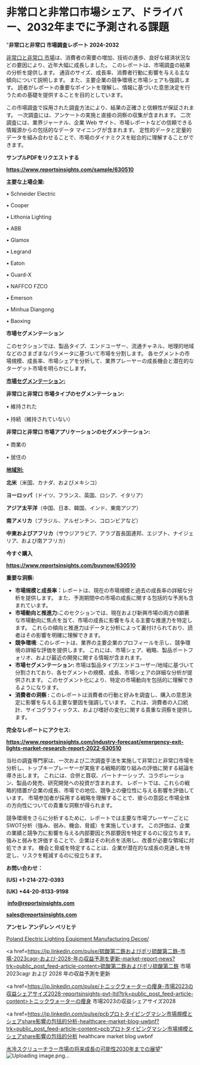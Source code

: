# 非常口と非常口市場シェア、ドライバー、2032年までに予測される課題

"<strong>非常口と非常口 市場調査レポート 2024-2032</strong>

<a href=https://www.reportsinsights.com/sample/630510>非常口と非常口 市場</a>は、消費者の需要の増加、技術の進歩、良好な経済状況などの要因により、近年大幅に成長しました。 このレポートは、市場調査の結果の分析を提供します。 通貨のサイズ、成長率、消費者行動に影響を与える主な傾向について説明します。 また、主要企業の競争環境と市場シェアも強調します。 読者がレポートの重要なポイントを理解し、情報に基づいた意思決定を行うための基礎を提供することを目的としています。

この市場調査で採用された調査方法により、結果の正確さと信頼性が保証されます。 一次調査には、アンケートの実施と直接の洞察の収集が含まれます。 二次調査には、業界ジャーナル、企業 Web サイト、市場レポートなどの信頼できる情報源からの包括的なデータ マイニングが含まれます。 定性的データと定量的データを組み合わせることで、市場のダイナミクスを総合的に理解することができます。

<strong><b>サンプルPDFをリクエストする</b></strong>

<a href=https://www.reportsinsights.com/sample/630510><strong><u>https://www.reportsinsights.com/sample/630510</u></strong></a>

<strong>主要な上場企業:</strong>

• Schneider Electric

• Cooper

• Lithonia Lighting

• ABB

• Glamox

• Legrand

• Eaton

• Guard-X

• NAFFCO FZCO

• Emerson

• Minhua Diangong

• Baoxing

<strong>市場セグメンテーション</strong>

このセクションでは、製品タイプ、エンドユーザー、流通チャネル、地理的地域などのさまざまなパラメータに基づいて市場を分割します。 各セグメントの市場規模、成長率、市場シェアを分析して、業界プレーヤーの成長機会と潜在的なターゲット市場を明らかにします。

<strong><u>市場セグメンテーション</u></strong><strong><u>:</u></strong>

<strong>非常口と非常口 市場タイプのセグメンテーション:</strong>

• 維持された

• 持続（維持されていない）

<strong>非常口と非常口 市場アプリケーションのセグメンテーション:</strong>

• 商業の

• 居住の

<strong><u>地域別</u></strong><strong><u>:</u></strong>

<strong>北米</strong>（米国、カナダ、およびメキシコ）

<strong>ヨーロッパ</strong>（ドイツ、フランス、英国、ロシア、イタリア）

<strong>アジア太平洋</strong>（中国、日本、韓国、インド、東南アジア）

<strong>南アメリカ</strong>（ブラジル、アルゼンチン、コロンビアなど）

<strong>中東およびアフリカ</strong>（サウジアラビア、アラブ首長国連邦、エジプト、ナイジェリア、および南アフリカ）

<strong>今すぐ購入</strong>

<a href=https://www.reportsinsights.com/buynow/630510><strong><u>https://www.reportsinsights.com/buynow/630510</u></strong></a>

<strong>重要な洞察:</strong>
<ul>
  <li><strong>市場規模と成長率：</strong>レポートは、現在の市場規模と過去の成長率の詳細な分析を提供します。 また、予測期間中の市場の成長に関する包括的な予測も含まれています。</li>
  <li><strong>市場動向と推進力:</strong>このセクションでは、現在および新興市場の両方の顕著な市場動向に焦点を当て、市場の成長に影響を与える主要な推進力を特定します。 これらの傾向と推進力はデータと分析によって裏付けられており、読者はその影響を明確に理解できます。</li>
  <li><strong>競争環境</strong>: このレポートは、業界の主要企業のプロフィールを示し、競争環境の詳細な評価を提供します。 これには、市場シェア、戦略、製品ポートフォリオ、および最近の開発に関する情報が含まれます。</li>
  <li><strong>市場セグメンテーション: </strong>市場は製品タイプ/エンドユーザー/地域に基づいて分割されており、各セグメントの規模、成長、市場シェアの詳細な分析が提供されます。 このセグメント化により、特定の市場動向を包括的に理解できるようになります。</li>
  <li><strong>消費者の洞察 : </strong>このレポートは消費者の行動と好みを調査し、購入の意思決定に影響を与える主要な要因を強調しています。 これは、消費者の人口統計、サイコグラフィックス、および嗜好の変化に関する貴重な洞察を提供します。</li>
</ul>
<strong>完全なレポートにアクセス:</strong>

<a href=https://www.reportsinsights.com/industry-forecast/emergency-exit-lights-market-research-report-2022-630510><strong><u><b>https://www.reportsinsights.com/industry-forecast/emergency-exit-lights-market-research-report-2022-630510</b></u></strong></a>

当社の調査専門家は、一次および二次調査手法を実施して非常口と非常口市場を分析し、トップキープレーヤーが実施する戦略的取り組みの評価に関する結論を導き出します。 これには、合併と買収、パートナーシップ、コラボレーション、製品の発売、研究開発への投資が含まれます。 レポートでは、これらの戦略的措置が企業の成長、市場での地位、競争上の優位性に与える影響を評価しています。 市場参加者が採用する戦略を理解することで、彼らの意図と市場全体の方向性についての貴重な洞察が得られます。

競争環境をさらに分析するために、レポートでは主要な市場プレーヤーごとにSWOT分析（強み、弱み、機会、脅威）を実施しています。 この評価は、企業の業績と競争力に影響を与える内部要因と外部要因を特定するのに役立ちます。 強みと弱みを評価することで、企業はその利点を活用し、改善が必要な領域に対処できます。 機会と脅威を特定することは、企業が潜在的な成長の見通しを特定し、リスクを軽減するのに役立ちます。

<strong>お問い合わせ：</strong>

<strong>(US) +1-214-272-0393</strong>

<strong>(UK) +44-20-8133-9198</strong>

<strong> </strong><a href=info@reportsinsights.com><strong><u>info@reportsinsights.com</u></strong></a>

<a href=sales@reportsinsights.com><strong><u>sales@reportsinsights.com</u></strong></a>

<strong>アンセレ アンデレン ベリヒテ</strong>

<a href=https://www.linkedin.com/pulse/poland-electric-lighting-equipment-manufacturing-decoe/>Poland Electric Lighting Equipment Manufacturing Decoe/</a>

<a href=https://jp.linkedin.com/pulse/硫酸第二鉄およびポリ硫酸第二鉄-市場-2023cagr-および-2028-年の収益予測を更新-market-report-news?trk=public_post_feed-article-content>硫酸第二鉄およびポリ硫酸第二鉄 市場 2023cagr および 2028 年の収益予測を更新</a>

<a href=https://jp.linkedin.com/pulse/トニックウォーターの痩身-市場2023の収益シェアサイズ2028-reportsinsights-pvt-ltd?trk=public_post_feed-article-content>トニックウォーターの痩身 市場2023の収益シェアサイズ2028</a>

<a href=https://jp.linkedin.com/pulse/pcbプロトタイピングマシン市場規模とシェアshare影響の包括的分析-healthcare-market-blog-uwbnf?trk=public_post_feed-article-content>pcbプロトタイピングマシン市場規模とシェアshare影響の包括的分析 healthcare market blog uwbnf</a>

<a href=https://www.linkedin.com/pulse/水冷スクリューチラー市場の将来成長の可能性2030年までの展望-reportsinsights-pvt-ltd-cauyf/>水冷スクリューチラー市場の将来成長の可能性2030年までの展望</a>"
![Uploading image.png…]()
